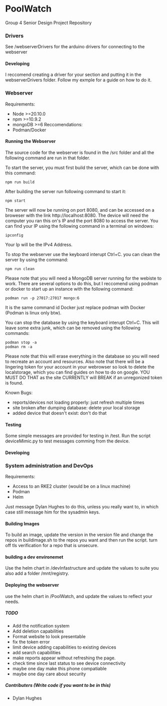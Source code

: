 # PoolWatch #
Group 4 Senior Design Project Repository

### Drivers ###
See /webserverDrivers for the arduino drivers for connecting to the webserver

#### Developing ####
I reccomend creating a driver for your section and putting it in the webserverDrivers folder. Follow my exmple for a guide on how to do it.

### Webserver ###
Requirements:
- Node >=20.10.0
- npm >=10.9.2
- mongoDB >=6
Reccomendations:
- Podman/Docker

#### Running the Webserver ####
The source code for the webserver is found in the /src folder and all the following command are run in that folder.

To start the server, you must first build the server, which can be done with this command:
```
npm run build
```

After building the server run following command to start it:
```
npm start
```

The server will now be running on port 8080, and can be accessed on a broweser with the link http://localhost:8080. The device will need the computer you ran this on's IP and the port 8080 to access the server. You can find your IP using the following command in a terminal on windows:
```
ipconfig
```

Your Ip will be the IPv4 Address.

To stop the webserver use the keyboard interupt Ctrl+C. you can clean the server by using the command:
```
npm run clean
```

Please note that you will need a MongoDB server running for the webiste to work. There are several options to do this, but I reccomend using podman or docker to start up an instance with the following command:
```
podman run -p 27017:27017 mongo:6
```

It is the same command id Docker just replace podman with Docker (Podman is linux only btw).

You can stop the database by using the keyboard interupt Ctrl+C. This will leave some extra junk, which can be removed using the following commands:
```
podman stop -a
podman rm -a
```

Please note that this will erase everything in the database so you will need to recreate an account and resources. Also note that there will be a lingering token for your account in your webrowser so look to delete the localstorage, which you can find guides on how to do on google. YOU MUST DO THAT as the site CURRENTLY will BREAK if an unregonized token is found.

Known Bugs:
- reports/devices not loading properly: just refresh multiple times
- site broken after dumping database: delete your local storage
- added device that doesn't exist: don't do that

#### Testing ####
Some simple messages are provided for testing in /test. Run the script deviceMimic.py to test messages comming from the device.

#### Developing ####


### System administration and DevOps ###
Requirements:
- Access to an RKE2 cluster (would be on a linux machine)
- Podman
- Helm

Just message Dylan Hughes to do this, unless you really want to, in which case still message him for the sysadmin keys.

#### Building Images ####
To build an image, update the version in the version file and change the repos in buildimage.sh to the repos you want and then run the script. turn off tls verification for a repo that is unsecure.

#### building a dev environemet ####
Use the helm chart in /devInfastructure and update the values to suite you also add a folder /mnt/registry.

#### Deploying the webserver ####
use the helm chart in /PoolWatch, and update the values to reflect your needs.

##### TODO #####
- Add the notification system
- Add deletion capabilities
- Format website to look presentable
- fix the token error
- limit device adding capabilities to existing devices
- add search capabilities
- make reports appear without refreshing the page.
- check time since last status to see device connectivity
- maybe one day make this phone compatiable
- maybe one day care about security

##### Contributers (Write code if you want to be in this) #####
- Dylan Hughes
